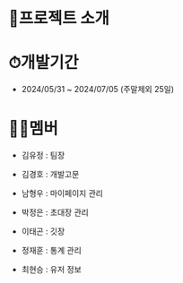 # 💍프로젝트 소개

# ⏱개발기간

* 2024/05/31 ~ 2024/07/05 (주말제외 25일)

# 🤼‍♂️멤버

* 김유정 : 팀장

* 김경호 : 개발고문

* 남형우 : 마이페이지 관리

* 박정은 : 초대장 관리

* 이태곤 : 깃장

* 정재훈 : 통계 관리

* 최현승 : 유저 정보

